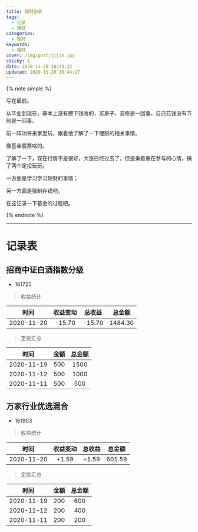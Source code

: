 ```yaml
---
title: 理财记录
tags:
  - 记录
  - 理财
categories:
  - 理财
keywords:
  - 理财
cover: /img/post/jijin.jpg
sticky: 1
date: 2020-11-20 16:44:22
updated: 2020-11-20 16:44:27
---
```


{% note simple %}

写在最前。

从毕业到现在，基本上没有攒下钱啥的，买房子，装修是一回事，自己花钱没有节制是一回事。

前一阵功哥来家里玩，跟着他了解了一下理财的相关事情。

像基金股票啥的。

了解了一下，现在行情不是很好，大涨已经过去了，但是秉着重在参与的心情，搞了两个定投玩玩。

一方面是学习学习理财的事情；

另一方面是强制存钱吧。

在这记录一下基金的过程吧。

{% endnote %}

---

# 记录表

## 招商中证白酒指数分级

- 161725

> 收益统计

| 时间 | 收益变动 | 总收益 | 总金额 |
| :----: | :--------: | :------: | :------: |
| 2020-11-20 | -15.70 | -15.70 | 1484.30 |

> 定投汇总

| 时间 | 金额 | 总金额 |
| :----: | :----: | :----: |
| 2020-11-19 | 500 | 1500 |
| 2020-11-12 | 500 | 1000 |
| 2020-11-11 | 500 | 500 |

## 万家行业优选混合

- 161903

> 收益统计

|    时间    | 收益变动 | 总收益 | 总金额  |
| :--------: | :------: | :----: | :-----: |
| 2020-11-20 |  +1.59  | +1.59 | 601.59 |

> 定投汇总

|    时间    | 金额 | 总金额 |
| :--------: | :--: | :----: |
| 2020-11-19 | 200  |  600   |
| 2020-11-12 | 200  |  400   |
| 2020-11-11 | 200  |  200   |